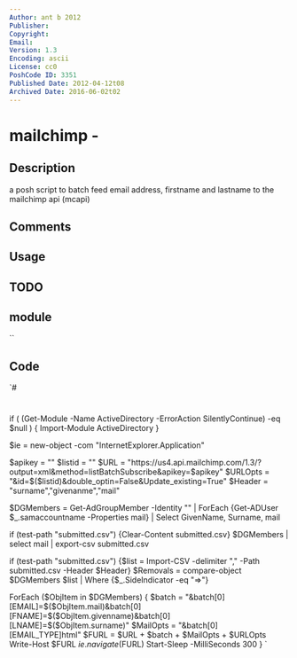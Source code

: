 ```yaml
---
Author: ant b 2012
Publisher: 
Copyright: 
Email: 
Version: 1.3
Encoding: ascii
License: cc0
PoshCode ID: 3351
Published Date: 2012-04-12t08
Archived Date: 2016-06-02t02
---
```


# mailchimp - 

## Description

a posh script to batch feed email address, firstname and lastname to the mailchimp api (mcapi)

## Comments



## Usage



## TODO



## module

``

## Code

`#
 #
 
 if ( (Get-Module -Name ActiveDirectory -ErrorAction SilentlyContinue) -eq $null )
 {
     Import-Module ActiveDirectory
 }
 
 $ie = new-object -com "InternetExplorer.Application"
 
 $apikey = "<Your API Key>"
 $listid = "<Your list ID>"
 $URL = "https://us4.api.mailchimp.com/1.3/?output=xml&method=listBatchSubscribe&apikey=$apikey"
 $URLOpts = "&id=$($listid)&double_optin=False&Update_existing=True"
 $Header = "surname","givenanme","mail"
 
 $DGMembers = Get-AdGroupMember -Identity "<Full path to AD Group>" | ForEach {Get-ADUser $_.samaccountname -Properties mail} | Select GivenName, Surname, mail
 
 if (test-path "submitted.csv") {Clear-Content submitted.csv}
 $DGMembers | select mail | export-csv submitted.csv
 
 if (test-path "submitted.csv") {$list = Import-CSV -delimiter "," -Path submitted.csv -Header $Header}
 $Removals = compare-object $DGMembers $list | Where {$_.SideIndicator -eq "=>"}
 
 ForEach ($ObjItem in $DGMembers)
 {
 $batch = "&batch[0][EMAIL]=$($ObjItem.mail)&batch[0][FNAME]=$($ObjItem.givenname)&batch[0][LNAME]=$($ObjItem.surname)"
 $MailOpts = "&batch[0][EMAIL_TYPE]html"
 $FURL = $URL + $batch + $MailOpts + $URLOpts
 Write-Host $FURL
 $ie.navigate($FURL)
 Start-Sleep -MilliSeconds 300
 }
`

